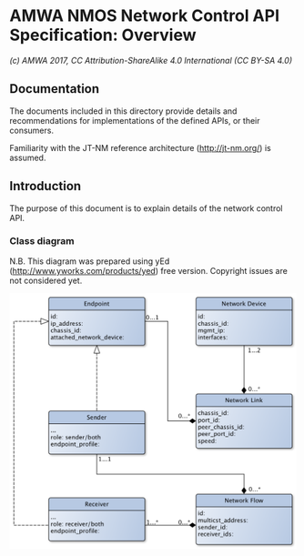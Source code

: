 # AMWA NMOS Network Control API Specification: Overview

_(c) AMWA 2017, CC Attribution-ShareAlike 4.0 International (CC BY-SA 4.0)_

## Documentation

The documents included in this directory provide details and recommendations for implementations of the defined APIs, or their consumers.

Familiarity with the JT-NM reference architecture (http://jt-nm.org/) is assumed.

## Introduction

The purpose of this document is to explain details of the network control API.

### Class diagram

N.B. This diagram was prepared using yEd (http://www.yworks.com/products/yed) free version. Copyright issues are not considered yet.
 
![Class Diagram](images/class-diagram.png)

